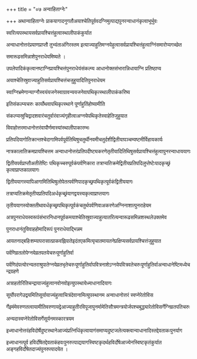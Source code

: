 +++
title = "०७ अन्वाहिताग्नेः"

+++
अथान्वाहिताग्नेः प्राकयागादनुगतौअयाश्चेतिपूर्ववदग्निमुत्पाद्यपुनरन्वाधानंकृत्वाभूर्भुवः

स्वरित्यपस्थायसर्वप्रायश्चित्तंहुत्वास्थालीपाकंकुर्यात

अन्वाधानोत्तरंप्रयाणप्राप्तौ तुभ्यंताअंगिरस्तम इत्याज्याहुतिमग्नयेहुत्वासर्वप्रायश्चित्तंहुत्वाग्निंसमारोप्यगच्छेत

समारूढसमिन्नाशेपुनराधेयमिष्यते ।

उपलेपादिकंकृत्वानष्टाग्निप्रायश्चित्तंपुनराधेयंसंकल्प्य आधानोक्तसंभारान्निधायाग्नि प्रतिष्ठाप्य

अयाश्चेतिस्रुवाज्याहुतिसर्वप्रायश्चित्तंचजुहुयादितिपुनराधेयम

स्वाग्निभ्रमेणान्याग्नौस्वयंयजनेस्वाग्रावन्ययजनेवापथिकृत्स्थालीपाकंकरिष्य

इतिसंकल्प्यचरुः कार्योथवापथिकृत्स्थाने पूर्णाहुतिंहोष्यामीति

संकल्प्यस्रुचिद्वादशवारंचतुर्वारंवाज्यंगृहीत्वाअग्नयेपथिकृतेस्वाहेतिजुहुयात

विवाहोत्तरमाधानोत्तरंवापौर्णमास्यांस्थालीपाकारम्भः

प्रतिपदियागोतिक्रान्तश्चेदागामिपर्वपूर्वतिथिषुचतुर्थीनवमीचतुर्दशीद्वितीयापञ्चम्यष्टमीर्विहायकार्यः

नात्रकालातिक्रमप्रायश्चित्तम अन्वाधानोत्तरंप्रतिपदीष्ट्यकरणेतृतीयादितिथिषुसर्वप्रायश्चित्तंहुत्वापुनरन्वाधाययागः

द्वितीयपर्वप्राप्तौअतीतेष्टिः पथिकृच्चरुपूर्वकंपर्वणिकारा तत्राप्यतिक्रमेद्वितीयप्रतिपदिलुप्तेष्टेःपादकृच्छ्रं कृत्वाप्राप्तकालयागः

द्वितीययागस्यापिआगामितिथिषुलोपेतत्पर्वणिपादकृच्छ्रपथिकृत्पूर्वकंद्वितीययागः

तत्राप्यतिक्रमेतृतीयप्रतिपदिअर्धकृच्छ्रंयागद्वयस्यकृत्वाप्राप्तयागः

तृतीययागस्योक्ततीथावर्धकृच्छ्रपथिकृत्पूर्वकंचतुर्थपर्वणिवाअकरणेअग्निनाशात्पुनराहेयम

अत्रपुनराधेयस्वरूपंसंभारनिधानपूर्वकमयाश्चेतिस्रुवाज्याहुत्यातरित्यन्वारूढसमिन्नशस्थलेउक्तमेव

पुनराधानंतुविवाहहोमादिरूपं पुनराधेयाद्भिन्नम

आयतनाद्बहिःशम्यापरासात्प्राकवह्निपातेइदंतएकमित्यृचातमायतनेप्रक्षिप्यसर्वप्रायश्चित्तंजुहुयात

पर्वणिव्रतलोपेग्नयेव्रतपतयेचरुःपूर्णाहुतिर्वा

पर्वणिदंपत्योरन्यतराश्रुपातेग्नयेव्रतभृतेचरुःपूर्णाहुतिर्वापवित्रनाशेऽग्नयेपवित्रवतेचरुःपूर्णाहुतिर्वाअन्वाधानेष्टिमध्येचन्द्रग्रहणे

अत्राहतोरितिचन्द्रायाज्यंहुत्वानवोनवोइत्युपस्थायेध्माधानादियागः

सूर्योपरागेउद्वयमितिसूर्यायाज्यंहुत्वाचित्रंदेवानामित्युपस्थानम अन्वाधानोत्तरं स्वप्नेरेतोविस

र्गेइमंमेवरुणतत्वायामीतिवरुणायद्वेआज्याहुतीरविपूजापुनर्मामेतिसौत्रमन्त्रयोर्जपश्चबुद्ध्यारेतोविसर्गेग्निव्रतपतिचरुः

अन्यदास्वप्नेरेतोविसर्गेसूर्यनमस्कारत्रयम

इध्माधानोत्तरंहविदोर्षेदुष्टस्थानेआज्यंप्रत्निधिंकृत्वायागंसमाप्यदुष्टजलेत्यक्त्वान्वाधानादिस्तद्देवताकःपुनर्याग

इध्माधानत्पूर्व हविर्दोषेतद्देवताकंहवःपुनरुत्पाद्ययागस्विष्टकृदर्थहविर्दोषेआज्येनस्विष्टकृतंकुर्यात अङ्गहविर्दोषेतदाज्यंपुनरुत्पादयेत ।
